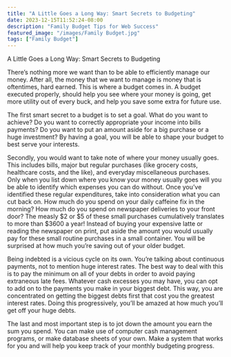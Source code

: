 ```yaml
---
title: "A Little Goes a Long Way: Smart Secrets to Budgeting"
date: 2023-12-15T11:52:24-08:00
description: "Family Budget Tips for Web Success"
featured_image: "/images/Family Budget.jpg"
tags: ["Family Budget"]
---
```


A Little Goes a Long Way: Smart Secrets to Budgeting

There’s nothing more we want than to be able to efficiently manage our money. After all, the money that we want to manage is money that is oftentimes, hard earned. This is where a budget comes in. A budget executed properly, should help you see where your money is going, get more utility out of every buck, and help you save some extra for future use. 

The first smart secret to a budget is to set a goal. What do you want to achieve? Do you want to correctly appropriate your income into bills payments? Do you want to put an amount aside for a big purchase or a huge investment? By having a goal, you will be able to shape your budget to best serve your interests. 

Secondly, you would want to take note of where your money usually goes. This includes bills, major but regular purchases (like grocery costs, healthcare costs, and the like), and everyday miscellaneous purchases. Only when you list down where you know your money usually goes will you be able to identify which expenses you can do without. Once you’ve identified these regular expenditures, take into consideration what you can cut back on. How much do you spend on your daily caffeine fix in the morning? How much do you spend on newspaper deliveries to your front door? The measly $2 or $5 of these small purchases cumulatively translates to more than $3600 a year! Instead of buying your expensive latte or reading the newspaper on print, put aside the amount you would usually pay for these small routine purchases in a small container. You will be surprised at how much you’re saving out of your older budget.

Being indebted is a vicious cycle on its own. You’re talking about continuous payments, not to mention huge interest rates. The best way to deal with this is to pay the minimum on all of your debts in order to avoid paying extraneous late fees. Whatever cash excesses you may have, you can opt to add on to the payments you make in your biggest debt. This way, you are concentrated on getting the biggest debts first that cost you the greatest interest rates. Doing this progressively, you’ll be amazed at how much you’ll get off your huge debts.

The last and most important step is to jot down the amount you earn the sum you spend. You can make use of computer cash management programs, or make database sheets of your own. Make a system that works for you and will help you keep track of your monthly budgeting progress.

